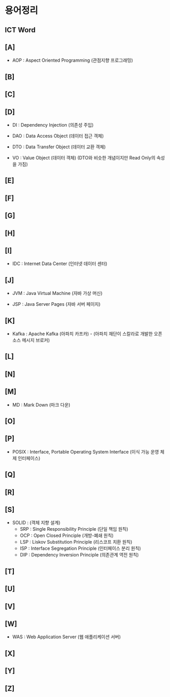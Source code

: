 # 용어정리
## ICT Word



[A]
--
- AOP : Aspect Oriented Programming (관점지향 프로그래밍)

[B]
--

[C]
--

[D]
--
-  DI : Dependency Injection (의존성 주입)

- DAO : Data Access Object (데이터 접근 객체)

- DTO : Data Transfer Object (데이터 교환 객체)

- VO : Value Object (데이터 객체) (DTO와 비슷한 개념이지만 Read Only의 속성을 가짐)

[E]
--

[F]
--

[G]
--

[H]
--

[I]
--
- IDC : Internet Data Center (인터넷 데이터 센터)

[J]
--
- JVM : Java Virtual Machine (자바 가상 머신)

- JSP : Java Server Pages (자바 서버 페이지)

[K]
--
- Kafka : Apache Kafka (아파치 카프카) - (아파치 재단이 스칼라로 개발한 오픈 소스 메시지 브로커)

[L]
--

[N]
--

[M]
--
- MD : Mark Down (마크 다운)

[O]
--

[P]
--
- POSIX : Interface, Portable Operating System Interface (이식 가능 운영 체제 인터페이스)

[Q]
--

[R]
--

[S]
--
- SOLID : (객체 지향 설계)
  - SRP : Single Responsibility Principle (단일 책임 원칙)
  - OCP : Open Closed Principle (개방-폐쇄 원칙)
  - LSP : Liskov Substitution Principle (리스코프 치환 원칙)
  - ISP : Interface Segregation Principle (인터페이스 분리 원칙)
  - DIP : Dependency Inversion Principle (의존관계 역전 원칙)

[T]
--

[U]
--

[V]
--

[W]
--
- WAS : Web Application Server (웹 애플리케이션 서버)

[X]
--

[Y]
--

[Z]
--
